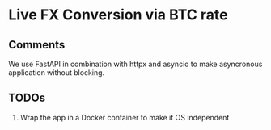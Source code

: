 # Live FX Conversion via BTC rate

## Comments
We use FastAPI in combination with httpx and asyncio to make asyncronous application without blocking.

## TODOs
1) Wrap the app in a Docker container to make it OS independent
